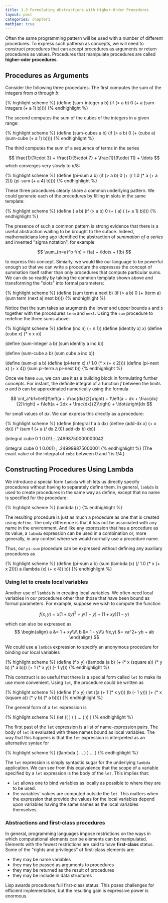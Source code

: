 ```yaml
---
title: 1.3 Formulating Abstractions with Higher-Order Procedures
layout: post
categories: chapter1
mathjax: true
---
```


Often the same programming pattern will be used with a number of
different procedures. To express such pattersn as concepts, we will
need to construct procedures that can accept procedures as arguments
or return procedures as values. Procedures that manipulate procedures
are called __higher-oder procedures__.

## Procedures as Arguments
Consider the following three procedures. The first computes the sum of
the integers from $a$ through $b$:

{% highlight scheme %}
(define (sum-integer a b)
    (if (> a b) 0 (+ a (sum-integers (+ a 1) b))))
{% endhighlight %}

The second computes the sum of the cubes of the integers in a given
range:

{% highlight scheme %}
(define (sum-cubes a b)
    (if (> a b) 0 (+ (cube a) (sum-cube (+ a 1) b))))
{% endhighlight %}

The third computes the sum of a sequence of terms in the series

$$
\frac{1}{1\cdot 3} + \frac{1}{5\cdot 7} + \frac{1}{9\cdot 11} + \ldots
$$
which converges very slowly to  $\pi/8$:

{% highlight scheme %}
(define (pi-sum a b)
    (if (> a b)
        0
        (+ (/ 1.0 (* a (+ a 2))) (pi-sum (+ a 4) b))))
{% endhighlight %}

These three procedures clearly share a common underlying pattern. We
could generate each of the procedures by filling in slots in the same
template:

{% highlight scheme %}
(define (<name> a b)
    (if (> a b)
        0
        (+ (<term> a)
           (<name> (+ a 1) b))))
{% endhighlight %}

The presence of such a common pattern is strong evidence that there is
a useful abstraction waiting to be brought to the suface. Indeed,
mathematicians long ago identified the abstraction of _summation of
a series_ and invented "sigma notation", for example

$$
\sum_{n=a}^b f(n) = f(a) + \ldots + f(b)
$$

to express this concept. Simiarly, we would like our language to be
powerful enough so that we can write a procedure the expresses the
concept of summation itself rather than only procedures that compute
particular sums. We can do so readily by taking the common template
shown above and transforming the "slots" into formal parameters:

{% highlight scheme %}
(define (sum term a next b)
    (if (> a b)
        0
        (+ (term a)
           (sum term (next a) next b))))
{% endhighlight %}

Notice that the sum takes as arugments the lower and upper bounds `a`
and `b` together with the procedures `term` and `next`. Using the `sum`
procedure to redefine the three sums above:

{% highlight scheme %}
(define (inc n) (+ n 1))
(define (identity x) x)
(define (cube x) (* x x x))

(define (sum-integer a b)
    (sum identity a inc b))

(define (sum-cube a b)
     (sum cube a inc b))

(define (sum-pi a b)
    (define  (pi-term x)
        (/ 1.0 (* x (+ x 2))))
    (define (pi-next x)
        (+ x 4))
    (sum pi-term a pi-next b))
{% endhighlight %}

Once we have `sum`, we can use it as a building block in formulating
further concepts. For instant, the definite integral of a function $f$
between the limits $a$ and $b$ can be approximated numerically using
the formula

$$
\int_a^bf=\left[f\left(a + \frac{dx}{2}\right) +
    f\left(a + dx + \frac{dx}{2}\right) +
    f\left(a + 2dx + \frac{dx}{2}\right) + \ldots\right]dx
$$

for small values of $dx$. We can express this directly as a procedure:

{% highlight scheme %}
(define (integral f a b dx)
    (define (add-dx x) (+ x dx))
    (* (sum f (+ a (/ dx 2.0)) add-dx b) dx))

(integral cube 0 1 0.01)
; .24998750000000042

(integral cube 0 1 0.001)
; .249999875000001
{% endhighlight %}
(The exact value of the integral of `cube` between 0 and 1 is 1/4.)

## Constructing Procedures Using Lambda

We introduce a special form `lambda` which  lets us directly specify
procedures without having to separately define them. In general,
`lambda` is used to create procedures in the same way as define,
except that no name is specified for the procedure:

{% highlight scheme %}
(lambda (<formal-parameters>) <body>)
{% endhighlight %}

The resulting procedure is just as much a procedure as one that is
created using `define`. The only difference is that it has not be
associated with any name in the environment. And like any expression
that has a procedure as its value, a `labmda` expression can be used
in a combination or, more generally, in any context where we would
normally use a procedure name.

Thus, our `pi-sum` procedure can be expressed without defining any
auxiliary procedures as

{% highlight scheme %}
(define (pi-sum a b)
    (sum (lambda (x) (/ 1.0 (* x (+ x 2))))
         a
         (lambda (x) (+ x 4))
         b))
{% endhighlight %}

### Using let to create local variables
Another use of `lambda` is in creating local variables. We often need
local variables in our procedures other than those that have been
bound as formal parameters. For example, suppose we wish to compute
the function

$$
f(x, y) = x(1+xy)^2 + y(1-y) + (1+xy)(1-y)
$$

which can also be expressed as
$$
\begin{align}
a &= 1 + xy\\\\
b &= 1 - y\\\\
f(x,y) &= xa^2+ yb + ab
\end{align}
$$

We could use a `lambda` expression to specify an anonymous procedure
for binding our local variables

{% highlight scheme %}
(define (f x y)
    ((lambda (a b)
             (+ (* x (square a))
                (* y b)
                (* a b)))
     (+ 1 (* x y))
     (- 1 y)))
{% endhighlight %}

This construct is so useful that there is a special form called `let`
to make its use more convenient. Using `let`, the procedure could be
written as

{% highlight scheme %}
(define (f x y)
    (let ((a (+ 1 (* x y)))
          (b (- 1 y)))
         (+ (* x (square a))
            (* y b)
            (* a b))))
{% endhighlight %}

The general form of a `let` expression is

{% highlight scheme %}
(let ((<var1> <exp1>)
      (<var2> <exp2>)
      ...
      (<varn> <expn>))
     <body>)
{% endhighlight %}

The first past of the `let` expression is a list of name-expression
pairs. The body of `let` is evaluated with these names bound as local
variables. The way that this happens is that the `let` expression is
interpreted as an alternative syntax for

{% highlight scheme %}
((lambda (<var1> ... <varn>) <body>)
 <exp1>
 ...
 <expn>)
{% endhighlight %}

The `let` expression is simply syntactic sugar for the underlying
`lambda` application. We can see from this equivalence that the scope
of a variable specified by a `let` expression is the body of the `let`.
This implies that:

- `let` allows one to bind variables as locally as possible to where
  they are to be used.
- the variables' values are computed outside the `let`. This matters
  when the expression that provide the values for the local variables
  depend upon variables having the same names as the local variables
  themselves.

### Abstractions and first-class procedures
In general, programming languages impose restrictions on the ways in
which computational elements can be elements can be manipulated.
Elements with the fewest restrictions are said to have
__first-class__ status. Some of the "rights and privileges" of
first-class elements are:

- they may be name variables
- they may be passed as arguments to procedures
- they may be returned as the result of procedures
- they may be include in data structures

Lisp awards procedures full first-class status. This poses challenges
for efficient implementation, but the resulting gain is expressive
power is enormous.
